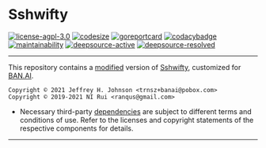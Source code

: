 # Sshwifty

[![license-agpl-3.0](https://img.shields.io/badge/license-AGPL‑3.0-blue.svg)](https://img.shields.io/badge/license-AGPL‑3.0-blue.svg)
[![codesize](https://img.shields.io/github/languages/code-size/BAN-AI-Multics/sshwifty.svg)](https://github.com/BAN-AI-Multics/sshwifty)
[![goreportcard](https://goreportcard.com/badge/github.com/BAN-AI-Multics/sshwifty)](https://goreportcard.com/badge/github.com/BAN-AI-Multics/sshwifty)
[![codacybadge](https://api.codacy.com/project/badge/Grade/abada4bf5755427ca565bdef2e23ef5e)](https://app.codacy.com/gh/BAN-AI-Multics/sshwifty?utm_source=github.com&utm_medium=referral&utm_content=BAN-AI-Multics/sshwifty&utm_campaign=Badge_Grade_Settings)
[![maintainability](https://api.codeclimate.com/v1/badges/e0a0f66c4911f46f643c/maintainability)](https://codeclimate.com/github/BAN-AI-Multics/sshwifty/maintainability)
[![deepsource-active](https://deepsource.io/gh/BAN-AI-Multics/sshwifty.svg/?label=active-issues)](https://deepsource.io/gh/BAN-AI-Multics/sshwifty/?ref=repository-badge)
[![deepsource-resolved](https://deepsource.io/gh/BAN-AI-Multics/sshwifty.svg/?label=resolved+issues)](https://deepsource.io/gh/BAN-AI-Multics/sshwifty/?ref=repository-badge)

---

This repository contains a
[modified](https://github.com/nirui/sshwifty/compare/master...BAN-AI-Multics:master.diff)
version of [Sshwifty](https://github.com/nirui/sshwifty/), customized for
[BAN.AI](https://ban.ai).

```text
Copyright © 2021 Jeffrey H. Johnson <trnsz+banai@pobox.com>
Copyright © 2019-2021 NI Rui <ranqus@gmail.com>
```

- Necessary third-party [dependencies](DEPENDENCIES.md) are subject to different
  terms and conditions of use. Refer to the licenses and copyright statements of
  the respective components for details.

[license.md]: LICENSE.md
[dependencies.md]: DEPENDENCIES.md

---
